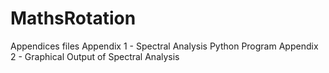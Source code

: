 # MathsRotation
Appendices files
Appendix 1 - Spectral Analysis Python Program
Appendix 2 - Graphical Output of Spectral Analysis
